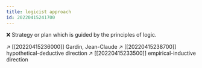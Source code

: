 ```yaml
---
title: logicist approach
id: 20220415241700
---
```


❌ Strategy or plan which is guided by the principles of logic.

↗ [[20220415236000]] Gardin, Jean-Claude
↗︎ [[20220415238700]] hypothetical-deductive direction
↗︎ [[20220415233500]] empirical-inductive direction